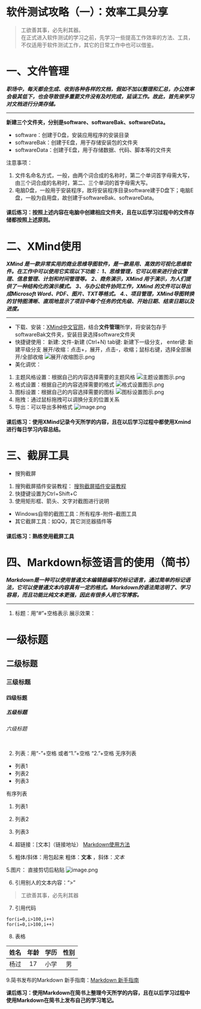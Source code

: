 # 软件测试攻略（一）：效率工具分享

>工欲善其事，必先利其器。   
>在正式进入软件测试的学习之前，先学习一些提高工作效率的方法、工具，不仅适用于软件测试工作，其它的日常工作中也可以借鉴。
# 一、文件管理
***职场中，每天都会生成、收到各种各样的文档，假如不加以整理和汇总，办公效率会极其低下，也会导致很多重要文件没有及时完成，延误工作。故此，首先来学习对文档进行分类存储。***

---

**新建三个文件夹，分别是software、softwareBak、softwareData。**
- software：创建于D盘，安装应用程序的安装目录
- softwareBak：创建于E盘，用于存储安装包的文件夹
- softwareData：创建于E盘，用于存储数据、代码、脚本等的文件夹

注意事项：
1. 文件名命名方式，一般，由两个词合成的名称时，第二个单词首字母需大写，由三个词合成的名称时，第二、三个单词的首字母需大写。
2. 电脑D盘，一般用于安装程序，故将安装程序目录software建于D盘下；电脑E盘，一般为自用盘，故创建于softwareBak、softwareData。
#### 课后练习：按照上述内容在电脑中创建相应文件夹，且在以后学习过程中的文件存储都按照上述原则。


# 二、XMind使用
***XMind 是一款非常实用的商业思维导图软件，是一款易用、高效的可视化思维软件。在工作中可以使用它实现以下功能：***
***1、思维管理，它可以用来进行会议管理、信息管理、计划和时间管理等。***
***2、商务演示，XMind 用于演示，为人们提供了一种结构化的演示模式。***
***3、与办公软件协同工作，XMind 的文件可以导出成Microsoft Word、PDF、图片、TXT等格式。***
***4.、项目管理，XMind导图转换的甘特图清晰、直观地显示了项目中每个任务的优先级、开始日期、结束日期以及进度。***

---

- 下载、安装：[XMind中文官网](https://www.xmind.cn/)，结合**文件管理**所学，将安装包存于softwareBak文件夹，安装目录选择software文件夹
- 快捷键使用：
新建: 文件-新建 (Ctrl+N)
tab键: 新建下一级分支， enter键: 新建平级分支
展开/收缩：点击+，展开，点击-，收缩；鼠标右键，选择全部展开/全部收缩
![展开/收缩图示.png](https://upload-images.jianshu.io/upload_images/12041448-7b8f69d56f8e8ad3.png?imageMogr2/auto-orient/strip%7CimageView2/2/w/1240)
- 美化调优：
1. 主题风格设置：根据自己的内容选择需要的主题风格
![主题设置图示.png](https://upload-images.jianshu.io/upload_images/12041448-a8f5a82de9e9f7c1.png?imageMogr2/auto-orient/strip%7CimageView2/2/w/1240)
2. 格式设置：根据自己的内容选择需要的格式
![格式设置图示.png](https://upload-images.jianshu.io/upload_images/12041448-72373192eff6fc0a.png?imageMogr2/auto-orient/strip%7CimageView2/2/w/1240)
3. 图标设置：根据自己的内容选择需要的图标
![图标设置图示.png](https://upload-images.jianshu.io/upload_images/12041448-151061a37dec4784.png?imageMogr2/auto-orient/strip%7CimageView2/2/w/1240)
4. 拖拽：通过鼠标拖拽可以调换分支的位置关系
5. 导出：可以导出多种格式
![image.png](https://upload-images.jianshu.io/upload_images/12041448-6ba507e83590e845.png?imageMogr2/auto-orient/strip%7CimageView2/2/w/1240)

#### 课后练习：使用XMind记录今天所学的内容，且在以后学习过程中都使用Xmind进行每日学习内容总结。



# 三、截屏工具
- 搜狗截屏
1. 搜狗截屏插件安装教程： [搜狗截屏插件安装教程](https://www.jianshu.com/p/2c347fa6a525)
2. 快捷键设置为Ctrl+Shift+C
3. 使用矩形框、箭头、文字对截图进行说明
- Windows自带的截图工具：所有程序-附件-截图工具
- 其它截屏工具：如QQ，其它浏览器插件等
#### 课后练习：熟练使用截屏工具



# 四、Markdown标签语言的使用（简书）
***Markdown是一种可以使用普通文本编辑器编写的标记语言，通过简单的标记语法，它可以使普通文本内容具有一定的格式。Markdown的语法简洁明了、学习容易，而且功能比纯文本更强，因此有很多人用它写博客。***

---
1. 标题：用“#”+空格表示
展示效果：



# 一级标题   
## 二级标题
### 三级标题
#### 四级标题
##### 五级标题
###### 六级标题

```

```


2. 列表：用“-”+空格 或者“1.”+空格 “2.”+空格 
无序列表 
- 列表1
- 列表2 
- 列表3

有序列表 
1. 列表1
2. 列表2
3. 列表3


3. 超链接：[文本]（链接地址）
[Markdown使用方法](https://www.jianshu.com/p/q81RER)




4. 粗体/斜体：用包起来
粗体：**文本** ，斜体：*文本*


5.图片： 直接剪切后粘贴
![image.png](https://upload-images.jianshu.io/upload_images/12041448-62c64b21a3c0ec78.png?imageMogr2/auto-orient/strip%7CimageView2/2/w/1240)


6. 引用别人的文本内容：“>”
>工欲善其事，必先利其器


7. 引用代码 
```
for(i=0,i>100,i++)
for(i=0,i>100,i++)
```


8. 表格

| 姓名 | 年龄 | 学历 | 性别 |
| :--: | :--: | :--: | :--: |
| 杨过 |  17  | 小学 |  男  |

9.简书发布的Markdown 新手指南：[Markdown 新手指南](https://www.jianshu.com/p/q81RER)



**课后练习：使用Markdown在简书上整理今天所学的内容，且在以后学习过程中使用Markdown在简书上发布自己的学习笔记。**